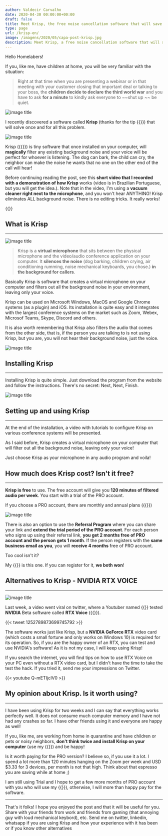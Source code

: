 ```yaml
---
author: Valdecir Carvalho
date: 2020-04-30 00:00:00+00:00
draft: false
title: Meet Krisp, the free noise cancellation software that will save your bacon during quarantine. (NVIDIA RTX VOICE Alternative)
type: page
url: /krisp-en/
image: /imagens/2020/05/capa-post-krisp.jpg
description: Meet Krisp, a free noise cancellation software that will save your bacon during this quarantine. If you are like me, have children or dogs at home or noisy neighbors, you know what I'm talking about. You know that background noise, children screaming or the dog barking right at the time you are giving that presentation to your customer or at the meeting with your boss? With Krisp, your problems are over! Check it out this post and see how works!
---
```


Hello Homelabers!

If you, like me, have children at home, you will be very familiar with the situation:

> Right at that time when you are presenting a webinar or in that meeting with your customer closing that important deal or talking to your boss, the **children decide to declare the third world war** and you have to ask **for a minute** to kindly ask everyone to ~~shut up ~~ be quiet.

![image title](/imagens/2020/05/loud-noises.gif)

I recently discovered a software called **Krisp** (thanks for the tip {{<target-blank title = "@duboc" url = "https://twitter.com/duboc">}}) that will solve once and for all this problem.

![image title](/imagens/2020/05/como-funciona-o-krisp-1.svg)

Krisp ({{<target-blank title = "" url = "https://krisp.ai/">}}) is tiny software that once installed on your computer, will **magically** filter any existing background noise and your voice will be perfect for whoever is listening. The dog can bark, the child can cry, the neighbor can make the noise he wants that no one on the other end of the call will hear!

Before continuing reading the post, see this **short video that I recorded with a demonstration of how Krisp** works (video is in Brazilian Portuguese, but you will get the idea.).
Note that in the video, I'm using a **vacuum cleaner right next to the microphone**, and you won't hear ANYTHING! Krisp eliminates ALL background noise.
There is no editing tricks. It really works!

{{<youtube J7ASvC8BWhU>}}



## What is Krisp
----

![image title](/imagens/2020/05/krisp-300x220.png)

> Krisp is a **virtual microphone** that sits between the physical microphone and the video/audio conference application on your computer. It **silences the noise** (dog barking, children crying, air conditioning rumming, noise mechanical keyboards, you chose.) **in the background for callers**.

Basically Krisp is software that creates a virtual microphone on your computer and filters out all the background noise in your environment, leaving only your voice.

Krisp can be used on Microsoft Windows, MacOS and Google Chrome systems (as a plugin) and iOS. Its installation is quite easy and it integrates with the largest conference systems on the market such as Zoom, Webex, Microsof Teams, Skype, Discord and others.

It is also worth remembering that Krisp also filters the audio that comes from the other side, that is, if the person you are talking to is not using Krisp, but you are, you will not hear their background noise, just the voice.

![image title](/imagens/2020/05/como-funciona-o-krisp-2.svg)

## Installing Krisp
----
Installing Krisp is quite simple. Just download the program from the website and follow the instructions. There's no secret: Next, Next, Finish.

![image title](/imagens/2020/05/como-instalar-krisp.gif)

## Setting up and using Krisp
----

At the end of the installation, a video with tutorials to configure Krisp on various conference systems will be presented.

As I said before, Krisp creates a virtual microphone on your computer that will filter out all the background noise, leaving only your voice!

Just choose Krisp as your microphone in any audio program and voila!


## How much does Krisp cost? Isn't it free?
----
**Krisp is free** to use. The free account will give you **120 minutes of filtered audio per week**. You start with a trial of the PRO account.

If you choose a PRO account, there are monthly and annual plans ({{<target-blank title = "see price list on the website" url = "https://krisp.ai/pricing/">}})

![image title](/imagens/2020/05/krisp-prices-and-plans.png)

There is also an option to use the **Referral Program** where you can share your link and **extend the trial period of the PRO account**.
For each person who signs up using their referral link, **you get 2 months free of PRO account and the person gets 1 month**. If the person registers with the **same business email as you**, you will **receive 4 months** free of PRO account.

Too cool isn't it?

My {{<target-blank title = "referral link" url = "https://bit.ly/homelaber-krisp">}} is this one. If you can register for it, **we both won**!



## Alternatives to Krisp - NVIDIA RTX VOICE
----

![image title](/imagens/2020/05/nvidia-rtx-voice.jpg)

Last week, a video went viral on twitter, where a Youtuber named {{<target-blank title = "Barnacules Nerdgasm" url = "https://www.youtube.com/channel/UC1MwJy1R0nGQkXxRD9p-zTQ">}} tested **NVIDIA** Beta software called **RTX Voice** ({{<target-blank title = "link" url = "https://www.nvidia.com/en-us/geforce / guides / nvidia-rtx-voice-setup-guide / ">}}).

{{< tweet 1252789873699745792 >}}

The software works just like Krisp, but a **NVIDIA GeForce RTX** video card (which costs a small fortune and only works on Windows 10) is required for its operation. So, if you are the happy owner of an RTX, you can test and use NVIDIA's software! As it is not my case, I will keep using Krisp!

If you search the internet, you will find tips on how to use RTX Voice on your PC even without a RTX video card, but I didn't have the time to take the test the hack. If you tried it, send me your impressions on Twitter.

{{< youtube Q-mETIjcIV0 >}}

## My opinion about Krisp. Is it worth using?
----

I have been using Krisp for two weeks and I can say that everything works perfectly well. It does not consume much computer memory and I have not had any crashes so far. I have other friends using it and everyone are happy as well!

If you, like me, are working from home in quarantine and have children or pets or noisy neighbors, **don't think twice and install Krisp on your computer** (use my {{<target-blank title = "referral code" url = "https://bit.ly/homelaber-krisp">}}) and be happy!

Is it worth paying for the PRO version? I believe so, if you use it a lot. I spend a lot more than 120 minutes hanging on the Zoom per week and USD $3.33 for 3 devices, per month is not that high. Think about that espresso you are saving while at home ;)

I am still using Trial and I hope to get a few more months of PRO account with you who will use my {{<target-blank title = "referral code" url = "https://bit.ly/homelaber-krisp">}}), otherwise, I will more than happy pay for the software.

----

That's it folks! I hope you enjoyed the post and that it will be useful for you. Share with your friends from work and friends from gaming (that annoying guy with loud mechanical keybord), etc.
Send me on twitter, linkedin, whatsapp if you are using Krisp and how your experience with it has been or if you know other alternatives